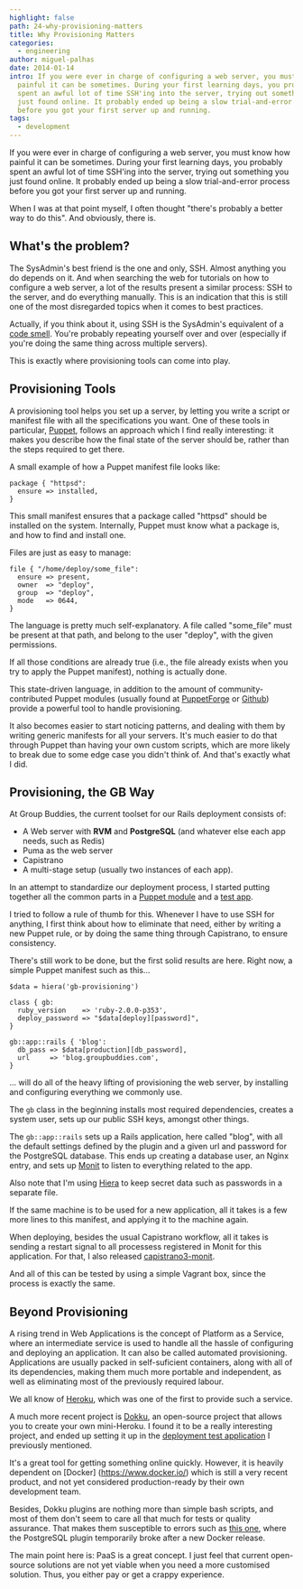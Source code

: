 ```yaml
---
highlight: false
path: 24-why-provisioning-matters
title: Why Provisioning Matters
categories:
  - engineering
author: miguel-palhas
date: 2014-01-14
intro: If you were ever in charge of configuring a web server, you must know how
  painful it can be sometimes. During your first learning days, you probably
  spent an awful lot of time SSH'ing into the server, trying out something you
  just found online. It probably ended up being a slow trial-and-error process
  before you got your first server up and running.
tags:
  - development
---
```


If you were ever in charge of configuring a web server, you must know how painful it can be sometimes. During your first learning days, you probably spent an awful lot of time SSH'ing into the server, trying out something you just found online. It probably ended up being a slow trial-and-error process before you got your first server up and running.

When I was at that point myself, I often thought "there's probably a better way to do this". And obviously, there is.

## What's the problem?

The SysAdmin's best friend is the one and only, SSH. Almost anything you do depends on it.
And when searching the web for tutorials on how to configure a web server, a lot of the results present a similar process: SSH to the server, and do everything manually.
This is an indication that this is still one of the most disregarded topics when it comes to best practices.

Actually, if you think about it, using SSH is the SysAdmin's equivalent of a [code smell](https://en.wikipedia.org/wiki/Code_smell). You're probably repeating yourself over and over (especially if you're doing the same thing across multiple servers).

This is exactly where provisioning tools can come into play.

## Provisioning Tools

A provisioning tool helps you set up a server, by letting you write a script or manifest file with all the specifications you want.
One of these tools in particular, [Puppet](https://puppetlabs.com/), follows an approach which I find really interesting: it makes you describe how the final state of the server should be, rather than the steps required to get there.

A small example of how a Puppet manifest file looks like:

```puppet
package { "httpsd":
  ensure => installed,
}
```

This small manifest ensures that a package called "httpsd" should be installed on the system. Internally, Puppet must know what a package is, and how to find and install one.

Files are just as easy to manage:

```puppet
file { "/home/deploy/some_file":
  ensure => present,
  owner  => "deploy",
  group  => "deploy",
  mode   => 0644,
}
```

The language is pretty much self-explanatory. A file called "some_file" must be present at that path, and belong to the user "deploy", with the given permissions.

If all those conditions are already true (i.e., the file already exists when you try to apply the Puppet manifest), nothing is actually done.

This state-driven language, in addition to the amount of community-contributed Puppet modules (usually found at [PuppetForge](https://forge.puppetlabs.com/) or [Github](https://github.com/puppetlabs)) provide a powerful tool to handle provisioning.

It also becomes easier to start noticing patterns, and dealing with them by writing generic manifests for all your servers. It's much easier to do that through Puppet than having your own custom scripts, which are more likely to break due to some edge case you didn't think of. And that's exactly what I did.


## Provisioning, the GB Way

At Group Buddies, the current toolset for our Rails deployment consists of:

* A Web server with **RVM** and **PostgreSQL** (and whatever else each app needs, such as Redis)
* Puma as the web server
* Capistrano
* A multi-stage setup (usually two instances of each app).

In an attempt to standardize our deployment process, I started putting together all the common parts in a [Puppet module](https://github.com/naps62/gb-puppet) and a [test app](https://github.com/groupbuddies/gb-provisioning).

I tried to follow a rule of thumb for this. Whenever I have to use SSH for anything, I first think about how to eliminate that need, either by writing a new Puppet rule, or by doing the same thing through Capistrano, to ensure consistency.

There's still work to be done, but the first solid results are here. Right now, a simple Puppet manifest such as this...

``` puppet
$data = hiera('gb-provisioning')

class { gb:
  ruby_version    => 'ruby-2.0.0-p353',
  deploy_password => "$data[deploy][password]",
}

gb::app::rails { 'blog':
  db_pass => $data[production][db_password],
  url     => 'blog.groupbuddies.com',
}
```

... will do all of the heavy lifting of provisioning the web server, by installing and configuring everything we commonly use.

The `gb` class in the beginning installs most required dependencies, creates a system user, sets up our public SSH keys, amongst other things.

The `gb::app::rails` sets up a Rails application, here called "blog", with all the default settings defined by the plugin and a given url and password for the PostgreSQL database. This ends up creating a database user, an Nginx entry, and sets up [Monit](https://mmonit.com/monit/) to listen to everything related to the app.

Also note that I'm using [Hiera](https://docs.puppetlabs.com/hiera/1/) to keep secret data such as passwords in a separate file.

If the same machine is to be used for a new application, all it takes is a few more lines to this manifest, and applying it to the machine again.

When deploying, besides the usual Capistrano workflow, all it takes is sending a restart signal to all processess registered in Monit for this application. For that, I also released [capistrano3-monit](https://github.com/naps62/capistrano3-monit).

And all of this can be tested by using a simple Vagrant box, since the process is exactly the same.


## Beyond Provisioning

A rising trend in Web Applications is the concept of Platform as a Service, where an intermediate service is used to handle all the hassle of configuring and deploying an application. It can also be called automated provisioning. Applications are usually packed in self-suficient containers, along with all of its dependencies, making them much more portable and independent, as well as eliminating most of the previously required labour.

We all know of [Heroku](https://www.heroku.com/), which was one of the first to provide such a service.

A much more recent project is [Dokku](https://github.com/progrium/dokku), an open-source project that allows you to create your own mini-Heroku.
I found it to be a really interesting project, and ended up setting it up in the [deployment test application](https://github.com/groupbuddies/gb-provisioning) I previously mentioned.

It's a great tool for getting something online quickly.
However, it is heavily dependent on [Docker] (https://www.docker.io/) which is still a very recent product, and not yet considered production-ready by their own development team.

Besides, Dokku plugins are nothing more than simple bash scripts, and most of them don't seem to care all that much for tests or quality assurance. That makes them susceptible to errors such as [this one](https://github.com/Kloadut/dokku-pg-plugin/issues/6), where the PostgreSQL plugin temporarily broke after a new Docker release.

The main point here is: PaaS is a great concept. I just feel that current open-source solutions are not yet viable when you need a more customised solution. Thus, you either pay or get a crappy experience.
